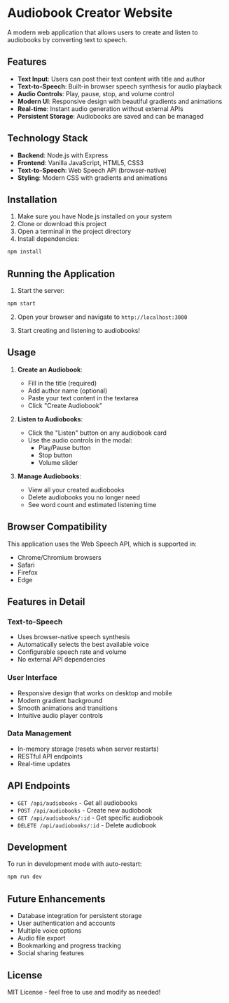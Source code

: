 # Audiobook Creator Website

A modern web application that allows users to create and listen to audiobooks by converting text to speech.

## Features

- **Text Input**: Users can post their text content with title and author
- **Text-to-Speech**: Built-in browser speech synthesis for audio playback
- **Audio Controls**: Play, pause, stop, and volume control
- **Modern UI**: Responsive design with beautiful gradients and animations
- **Real-time**: Instant audio generation without external APIs
- **Persistent Storage**: Audiobooks are saved and can be managed

## Technology Stack

- **Backend**: Node.js with Express
- **Frontend**: Vanilla JavaScript, HTML5, CSS3
- **Text-to-Speech**: Web Speech API (browser-native)
- **Styling**: Modern CSS with gradients and animations

## Installation

1. Make sure you have Node.js installed on your system
2. Clone or download this project
3. Open a terminal in the project directory
4. Install dependencies:

```bash
npm install
```

## Running the Application

1. Start the server:

```bash
npm start
```

2. Open your browser and navigate to `http://localhost:3000`

3. Start creating and listening to audiobooks!

## Usage

1. **Create an Audiobook**:
   - Fill in the title (required)
   - Add author name (optional)
   - Paste your text content in the textarea
   - Click "Create Audiobook"

2. **Listen to Audiobooks**:
   - Click the "Listen" button on any audiobook card
   - Use the audio controls in the modal:
     - Play/Pause button
     - Stop button
     - Volume slider

3. **Manage Audiobooks**:
   - View all your created audiobooks
   - Delete audiobooks you no longer need
   - See word count and estimated listening time

## Browser Compatibility

This application uses the Web Speech API, which is supported in:
- Chrome/Chromium browsers
- Safari
- Firefox
- Edge

## Features in Detail

### Text-to-Speech
- Uses browser-native speech synthesis
- Automatically selects the best available voice
- Configurable speech rate and volume
- No external API dependencies

### User Interface
- Responsive design that works on desktop and mobile
- Modern gradient background
- Smooth animations and transitions
- Intuitive audio player controls

### Data Management
- In-memory storage (resets when server restarts)
- RESTful API endpoints
- Real-time updates

## API Endpoints

- `GET /api/audiobooks` - Get all audiobooks
- `POST /api/audiobooks` - Create new audiobook
- `GET /api/audiobooks/:id` - Get specific audiobook
- `DELETE /api/audiobooks/:id` - Delete audiobook

## Development

To run in development mode with auto-restart:

```bash
npm run dev
```

## Future Enhancements

- Database integration for persistent storage
- User authentication and accounts
- Multiple voice options
- Audio file export
- Bookmarking and progress tracking
- Social sharing features

## License

MIT License - feel free to use and modify as needed! 